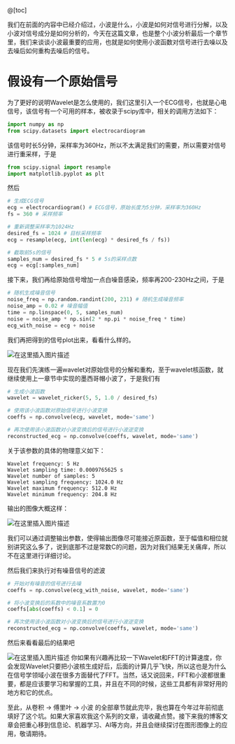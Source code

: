 @[toc]

我们在前面的内容中已经介绍过，小波是什么，小波是如何对信号进行分解，以及小波对信号成分是如何分析的，今天在这篇文章，也是整个小波分析最后一个章节里，我们来谈谈小波最重要的应用，也就是如何使用小波函数对信号进行去噪以及去噪后如何重构去噪后的信号。

# 假设有一个原始信号

为了更好的说明Wavelet是怎么使用的，我们这里引入一个ECG信号，也就是心电信号，该信号有一个可用的样本，被收录于scipy库中，相关的调用方法如下：

```python
import numpy as np
from scipy.datasets import electrocardiogram
```

该信号时长5分钟，采样率为360Hz，所以不太满足我们的需要，所以需要对信号进行重采样，于是

```python
from scipy.signal import resample
import matplotlib.pyplot as plt
```
然后

```python
# 生成ECG信号
ecg = electrocardiogram() # ECG信号，原始长度为5分钟，采样率为360Hz
fs = 360 # 采样频率

# 重新调整采样率为1024Hz
desired_fs = 1024 # 目标采样频率
ecg = resample(ecg, int(len(ecg) * desired_fs / fs))

# 截取前5s的信号
samples_num = desired_fs * 5 # 5s的采样点数
ecg = ecg[:samples_num]
```

接下来，我们再给原始信号增加一点白噪音感染，频率再200-230Hz之间，于是

```python
# 随机生成噪音信号
noise_freq = np.random.randint(200, 231) # 随机生成噪音频率
noise_amp = 0.02 # 噪音幅值
time = np.linspace(0, 5, samples_num)
noise = noise_amp * np.sin(2 * np.pi * noise_freq * time)
ecg_with_noise = ecg + noise
```

我们再把得到的信号plot出来，看看什么样的。

![在这里插入图片描述](https://img-blog.csdnimg.cn/8daefc5fbd1b48dc902ddfaa74ee846c.png#pic_center)


现在我们先演练一遍wavelet对原始信号的分解和重构，至于wavelet核函数，就继续使用上一章节中实现的墨西哥帽小波了，于是我们有

```python
# 生成小波函数
wavelet = wavelet_ricker(5, 5, 1.0 / desired_fs)

# 使用该小波函数对原始信号进行小波变换
coeffs = np.convolve(ecg, wavelet, mode='same')

# 再次使用该小波函数对小波变换后的信号进行小波逆变换
reconstructed_ecg = np.convolve(coeffs, wavelet, mode='same')
```

关于该参数的具体的物理意义如下：

```shell
Wavelet frequency: 5 Hz
Wavelet sampling time: 0.0009765625 s
Wavelet number of samples: 5
Wavelet sampling frequency: 1024.0 Hz
Wavelet maximum frequency: 512.0 Hz
Wavelet minimum frequency: 204.8 Hz
```

输出的图像大概这样：

![在这里插入图片描述](https://img-blog.csdnimg.cn/2177db0d5fb7491eb9760f000caca02f.png#pic_center)

我们可以通过调整输出参数，使得输出图像尽可能接近原函数，至于幅值和相位就别讲究这么多了，说到底那不过是常数C的问题，因为对我们结果无关痛痒，所以不在这里进行详细讨论。

然后我们来执行对有噪音信号的滤波

```python
# 开始对有噪音的信号进行去噪
coeffs = np.convolve(ecg_with_noise, wavelet, mode='same')

# 将小波变换后的系数中的噪音系数置为0
coeffs[abs(coeffs) < 0.1] = 0

# 再次使用该小波函数对小波变换后的信号进行小波逆变换
reconstructed_ecg = np.convolve(coeffs, wavelet, mode='same')
```

然后来看看最后的结果吧

![在这里插入图片描述](https://img-blog.csdnimg.cn/3e45fc598b52459d9a7a4ff28b451df3.png#pic_center)
你如果有兴趣再比较一下Wavelet和FFT的计算速度，你会发现Wavelet只要把小波核生成好后，后面的计算几乎飞快，所以这也是为什么在信号学领域小波在很多方面替代了FFT。当然，话又说回来，FFT和小波都很重要，都是应该要学习和掌握的工具，并且在不同的时候，这些工具都有非常好用的地方和它的优点。

至此，从卷积 $\rightarrow$ 傅里叶 $\rightarrow$ 小波 的全部章节就此完毕，我也算在今年过年前彻底填好了这个坑。如果大家喜欢我这个系列的文章，请收藏点赞。接下来我的博客文章会把重心移到信息论、机器学习、AI等方向，并且会继续探讨在图形图像上的应用，敬请期待。
